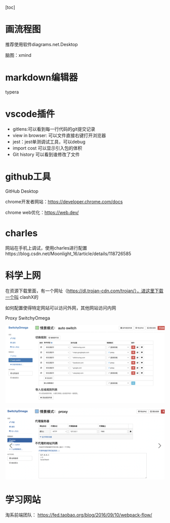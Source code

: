 [toc]

# 画流程图

推荐使用软件diagrams.net.Desktop

脑图：xmind

# markdown编辑器

typera

# vscode插件

+ gitlens:可以看到每一行代码的git提交记录
+ view in browser: 可以文件直接右键打开浏览器
+ jest：jest单测调试工具，可以debug
+ import cost 可以显示引入包的体积
+ Git history 可以看到谁修改了文件

# github工具

GitHub Desktop

chrome开发者网站：https://developer.chrome.com/docs  

chrome web优化：https://web.dev/

# charles

网站在手机上调试，使用charles进行配置https://blog.csdn.net/Moonlight_16/article/details/118726585

# 科学上网

在资源下载里面，有一个网址（https://dl.trojan-cdn.com/trojan/），进这里下载一个叫 clashX的

如何配置使得特定网站可以访问外网，其他网站访问内网

Proxy SwitchyOmega

![image-20220729164155092](img/image-20220729164155092.png)

![image-20220729164233064](img/image-20220729164233064.png)

# 学习网站

淘系前端团队： https://fed.taobao.org/blog/2016/09/10/webpack-flow/
